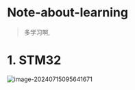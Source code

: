 # Note-about-learning

> 多学习啊,

# 1. STM32

![image-20240715095641671](https://gitee.com/wheremy/blog-image/raw/master/img/20240715095648.png)
